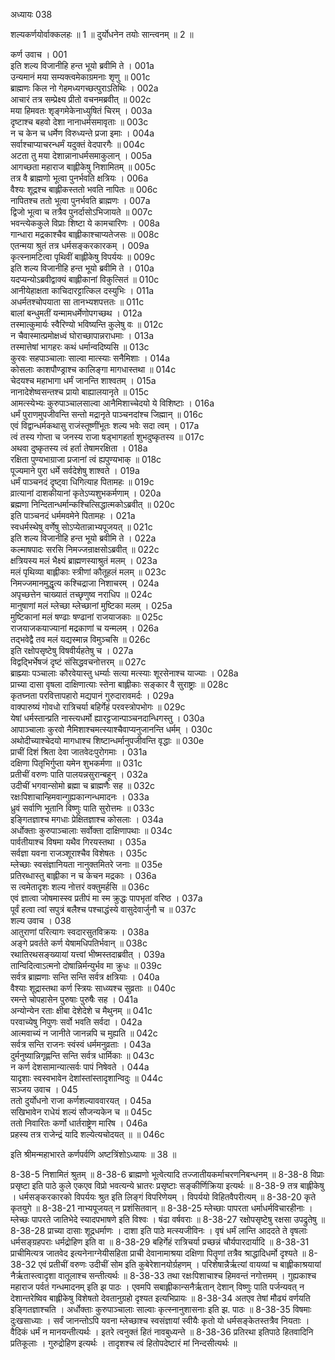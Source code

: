 अध्यायः 038

शल्यकर्णयोर्वाक्कलहः ॥ 1 ॥ दुर्योधनेन तयोः सान्त्वनम् ॥ 2 ॥

कर्ण उवाच ।	001  
इति शल्य विजानीहि हन्त भूयो ब्रवीमि ते ।	001a  
उन्यमानं मया सम्यक्त्वमेकाग्रमनाः शृणु ॥	001c  
ब्राह्मणः किल नो गेहमध्यगच्छत्पुराऽतिथिः ।	002a  
आचारं तत्र सम्प्रेक्ष्य प्रीतो वचनमब्रवीत् ॥	002c  
मया हिमवतः शृङ्गमेकेनाध्युषितं चिरम् ।	003a  
दृष्टाश्च बहवो देशा नानाधर्मसमावृताः ॥	003c  
न च केन च धर्मेण विरुध्यन्ते प्रजा इमाः ।	004a  
सर्वाश्चाप्याचरन्धर्मं यदुक्तं वेदपारगैः ॥	004c  
अटता तु मया देशान्नानाधर्मसमाकुलान् ।	005a  
आगच्छता महाराज बाह्लीकेषु निशामितम् ॥	005c  
तत्र वै ब्राह्मणो भूत्वा पुनर्भवति क्षत्रियः ।	006a  
वैश्यः शूद्रश्च बाह्लीकस्ततो भवति नापितः ॥	006c  
नापितश्च ततो भूत्वा पुनर्भवति ब्राह्मणः ।	007a  
द्विजो भूत्वा च तत्रैव पुनर्दासोऽभिजायते ॥	007c  
भवन्त्येककुले विप्राः शिष्टा ये कामचारिणः ।	008a  
गान्धारा मद्रकाश्चैव बाह्लीकाश्चाप्यतेजसः ॥	008c  
एतन्मया श्रुतं तत्र धर्मसङ्करकारकम् ।	009a  
कृत्स्नामटित्वा पृथिवीं बाह्लीकेषु विपर्ययः ॥	009c  
इति शल्य विजानीहि हन्त भूयो ब्रवीमि ते ।	010a  
यदप्यन्योऽब्रवीद्वाक्यं बाह्लीकानां विकुत्सितं ॥	010c  
आनीयेहाक्षता काचिदारट्टात्किल दस्युभिः ।	011a  
अधर्मतश्चोपयाता सा तानभ्यशपत्ततः ॥	011c  
बालां बन्धुमतीं यन्मामधर्मेणोपगच्छथ ।	012a  
तस्मात्कुमार्यः स्वैरिण्यो भविष्यन्ति कुलेषु वः ॥	012c  
न चैवास्मात्प्रमोक्षध्वं घोराच्छापान्नराधमाः ।	013a  
तस्मात्तेषां भागहरः कथं धर्मान्वदिष्यसि ॥	013c  
कुरवः सहपाञ्चालाः साल्वा मात्स्याः सनैमिशाः ।	014a  
कोसलाः काशपौण्ड्राश्च कालिङ्गा मागधास्तथा ॥	014c  
चेदयश्च महाभागा धर्मं जानन्ति शाश्वतम् ।	015a  
नानादेशेष्वसन्तश्च प्रायो बाह्यालयानृते ॥	015c  
आमत्स्येभ्यः कुरुपाञ्चालसाल्वा आनैमिशाच्चेदयो ये विशिष्टाः ।	016a  
धर्मं पुराणमुपजीवन्ति सन्तो मद्रानृते पाञ्चनदांश्च जिह्मान् ॥	016c  
एवं विद्वान्धर्मकथासु राजंस्तूष्णींभूतः शल्य भवेः सदा त्वम् ।	017a  
त्वं तस्य गोप्ता च जनस्य राजा षड्भागहर्ता शुभदुष्कृतस्य ॥	017c  
अथवा दुष्कृतस्य त्वं हर्ता तेषामरक्षिता ।	018a  
रक्षिता पुण्यभाग्राजा प्रजानां त्वं ह्यपुण्यभाक् ॥	018c  
पूज्यमाने पुरा धर्मे सर्वदेशेषु शाश्वते ।	019a  
धर्मं पाञ्चनदं दृष्ट्वा धिगित्याह पितामहः ॥	019c  
व्रात्यानां दाशकीयानां कृतेऽप्यशुभकर्मणाम् ।	020a  
ब्रह्मणा निन्दितान्धर्मान्कश्चित्सिद्धात्मकोऽब्रवीत् ॥	020c  
इति पाञ्चनदं धर्ममवमेने पितामहः ।	021a  
स्वधर्मस्थेषु वर्णेषु सोऽप्येतान्नाभ्यपूजयत् ॥	021c  
इति शल्य विजानीहि हन्त भूयो ब्रवीमि ते ।	022a  
कल्माषपादः सरसि निमज्जन्राक्षसोऽब्रवीत् ॥	022c  
क्षत्रियस्य मलं भैक्ष्यं ब्राह्मणस्याश्रुतं मलम् ।	023a  
मलं पृथिव्या बाह्लीकाः स्त्रीणां कौतूहलं मलम् ॥	023c  
निमज्जमानमुद्धृत्य कश्चिद्राजा निशाचरम् ।	024a  
अपृच्छत्तेन चाख्यातं तच्छृणुष्व नराधिप ॥	024c  
मानुषाणां मलं म्लेच्छा म्लेच्छानां मुष्टिका मलम् ।	025a  
मुष्टिकानां मलं षण्ढाः षण्ढानां राजयाजकाः ॥	025c  
राजयाजकयाज्यानां मद्रकाणां च यन्मलम् ।	026a  
तद्भवेद्वै तव मलं यद्यस्मान्न विमुञ्चसि ॥	026c  
इति रक्षोपसृष्टेषु विषवीर्यहतेषु च ।	027a  
विद्वद्भिर्भेषजं दृष्टं संसिद्धवचनोत्तरम् ॥	027c  
ब्राह्म्याः पञ्चालाः कौरवेयास्तु धर्म्याः सत्या मत्स्याः शूरसेनाश्च याज्याः ।	028a  
प्राच्या दासा वृषला दाक्षिणात्याः स्तेना बाह्लीकाः सङ्कार वै सुराष्ट्राः ॥	028c  
कृतघ्नता परवित्तापहारो मद्यपानं गुरुदारावमर्दः ।	029a  
वाक्पारुष्यं गोवधो रात्रिचर्या बहिर्गेहं परवस्त्रोपभोगः ॥	029c  
येषां धर्मस्तान्प्रति नास्त्यधर्मो ह्यारट्टजान्पाञ्चनदान्धिगस्तु ।	030a  
आपाञ्चालाः कुरवो नैमिशाश्चमत्स्याश्चैवाप्यनुजानन्ति धर्मम् ।	030c  
अथोदीच्याश्चेदयो मागधाश्च शिष्टान्धर्मानुपजीवन्ति वृद्धाः ॥	030e  
प्राचीं दिशं श्रिता देवा जातवेदःपुरोगमाः ।	031a  
दक्षिणा पितृभिर्गुप्ता यमेन शुभकर्मणा ॥	031c  
प्रतीचीं वरुणः पाति पालयन्नसुरान्बहून् ।	032a  
उदीचीं भगवान्सोमो ब्रह्मा च ब्राह्मणैः सह ॥	032c  
रक्षःपिशाचान्हिमवान्गुह्यकान्गन्धमादनः ।	033a  
ध्रुवं सर्वाणि भूतानि विष्णुः पाति सुरोत्तमः ॥	033c  
इङ्गितज्ञाश्च मगधाः प्रेक्षितज्ञाश्च कोसलाः ।	034a  
अर्धोक्ताः कुरुपाञ्चालाः सर्वोक्ता दाक्षिणापथाः ॥	034c  
पार्वतीयाश्च विषमा यथैव गिरयस्तथा ।	035a  
सर्वज्ञा यवना राजञ्शूराश्चैव विशेषतः ।	035c  
म्लेच्छाः स्वसंज्ञानियता नानुक्तमितरे जनाः ॥	035e  
प्रतिरब्धास्तु बाह्लीका न च केचन मद्रकाः ।	036a  
स त्वमेतादृशः शल्य नोत्तरं वक्तुमर्हसि ॥	036c  
एवं ज्ञात्वा जोषमास्स्व प्रतीपं मा स्म क्रुद्धः पापभृतां वरिष्ठ ।	037a  
पूर्वं हत्वा त्वां सपुत्रं बलैश्च पश्चाद्धंस्ये वासुदेवार्जुनौ च ॥	037c  
शल्य उवाच ।	038  
आतुराणां परित्यागः स्वदारसुतविक्रयः ।	038a  
अङ्गे प्रवर्तते कर्ण येषामधिपतिर्भवान् ॥	038c  
रथातिरथसङ्ख्यायां यत्त्वां भीष्मस्तदाब्रवीत् ।	039a  
तान्विदित्वाऽत्मनो दोषान्निर्मन्युर्भव मा क्रुधः ॥	039c  
सर्वत्र ब्राह्मणाः सन्ति सन्ति सर्वत्र क्षत्रियाः ।	040a  
वैश्याः शूद्रास्तथा कर्ण स्त्रियः साध्व्यश्च सुव्रताः ॥	040c  
रमन्ते चोपहासेन पुरुषाः पुरुषैः सह ।	041a  
अन्योन्येन रताः क्षीबा देशेदेशे च मैथुनम् ॥	041c  
परवाच्येषु निपुणः सर्वो भवति सर्वदा ।	042a  
आत्मवाच्यं न जानीते जानन्नपि च मुह्यति ॥	042c  
सर्वत्र सन्ति राजनः स्वंस्वं धर्ममनुव्रताः ।	043a  
दुर्मनुष्यान्निगृह्णन्ति सन्ति सर्वत्र धार्मिकाः ॥	043c  
न कर्ण देशसामान्यात्सर्वः पापं निषेवते ।	044a  
यादृशाः स्वस्वभावेन देशांस्तांस्तादृशान्विदुः ॥	044c  
सञ्जय उवाच ।	045  
ततो दुर्योधनो राजा कर्णशल्याववारयत् ।	045a  
सखिभावेन राधेयं शल्यं सौजन्यकेन च ॥	045c  
ततो निवारितः कर्णो धार्तराष्ट्रेण मारिष ।	046a  
प्रहस्य तत्र राजेन्द्रं यादि शल्येत्यचोदयत् ॥ ॥	046c  

इति श्रीमन्महाभारते कर्णपर्वणि अष्टत्रिंशोऽध्यायः ॥ 38 ॥

8-38-5 निशामितं श्रुतम् ॥ 8-38-6 ब्राह्मणो भूत्वेत्यादि तज्जातीयकर्माचरणनिबन्धनम् ॥ 8-38-8 विप्राः प्रसृष्टा इति पाठे कुले एकएव विप्रो भवत्यन्ये भ्रातरः प्रसृष्टाः सङ्कीर्णिक्रिया इत्यर्थः ॥ 8-38-9 तत्र बाह्लीकेषु । धर्मसङ्करकारको विपर्ययः श्रुत इति लिङ्गं विपरिणेयम् । विपर्ययो विहितवैपरीत्यम् ॥ 8-38-20 कृते कृतयुगे ॥ 8-38-21 नाभ्यपूजयत् न प्रशंसितवान् ॥ 8-38-25 म्लेच्छाः पापरता धर्माधर्मविचारहीनाः । म्लेच्छः पापरते जातिभेदे स्यादपभाषणे इति विश्वः । षंढा वर्षवराः ॥ 8-38-27 रक्षोपसृष्टेषु रक्षसा उपद्रुतेषु ॥ 8-38-28 प्राच्या दासाः शूद्रधर्माणः । दाशा इति पाठे मत्स्यजीविनः । वृषं धर्मं लान्ति आददते ते वृषलाः धर्मसङ्ग्रहपराः धर्मद्रोहिण इति वा ॥ 8-38-29 बहिर्गेहं रात्रिचर्या प्रच्छन्नं चौर्यपारदार्यादि ॥ 8-38-31 प्राचीमित्यत्र जातवेद इत्यनेनाग्नेयीसहिता प्राची देवानामाश्रया दक्षिणा पितॄणां तत्रैव श्राद्धादिधर्मो दृश्यते ॥ 8-38-32 एवं प्रतीचीं वरुणः उदीचीं सोम इति कुबेरेशानयोर्ग्रहणम् । परिशेषान्नैर्ऋत्यां वायव्यां च बाह्लीकाश्रयायां नैर्ऋतास्त्वादृशा वातूलाश्च सन्तीत्यर्थः ॥ 8-38-33 तथा रक्षःपिशाचाश्च हिमवन्तं नगोत्तमम् । गुह्यकाश्च महाराज पर्वतं गन्धमादनम् इति झ पाठः । एवमपि सबाह्लीकान्सनैर्ऋतान् देशान् विष्णुः पाति पर्जन्यवत् न देशान्तरेष्विव बाह्लीकेषु विशेषतो देवतानुग्रहो दृश्यत इत्यभिप्रायः ॥ 8-38-34 अतएव तेषां मौढ्यं वर्णयति इङ्गितज्ञाश्चति । अर्धोक्ताः कुरुपाञ्चालाः साल्वाः कृत्स्नानुशासनाः इति झ. पाठः ॥ 8-38-35 विषमाः दुःखसाध्याः । सर्वं जानन्तोऽपि यवना म्लेच्छाश्च स्वसंज्ञायां स्वीयैः कृतो यो धर्मसङ्केतस्तत्रैव नियताः । वैदिकं धर्मं न मानयन्तीत्यर्थः । इतरे त्वनुक्तं हितं नावबुध्यन्ते ॥ 8-38-36 प्रतिरथा इतिपाठे हितवादिनि प्रतिकूलाः । गुरुद्रोहिण इत्यर्थः । तादृशश्च त्वं हितोपदेष्टारं मां निन्दसीत्यर्थः ॥


